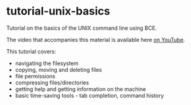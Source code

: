 tutorial-unix-basics
=====================

Tutorial on the basics of the UNIX command line using BCE.

The video that accompanies this material is available here [on YouTube](http://youtu.be/pAY6E0FdWUo).

This tutorial covers:

* navigating the filesystem
* copying, moving and deleting files
* file permissions
* compressing files/directories
* getting help and getting information on the machine
* basic time-saving tools - tab completion, command history
